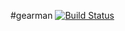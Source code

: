 #gearman [![Build Status](https://travis-ci.org/lutak-srce/gearman.svg)](https://travis-ci.org/lutak-srce/gearman)

